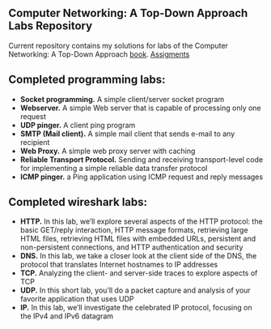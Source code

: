 ## Computer Networking: A Top-Down Approach Labs Repository

Current repository contains my solutions for labs of the Computer Networking: A Top-Down Approach [book](http://gaia.cs.umass.edu/kurose_ross/about.php). [Assigments](http://gaia.cs.umass.edu/kurose_ross/programming.php)

## Completed programming labs:
- **Socket programming.** A simple client/server socket program
- **Webserver.** A simple Web server that is capable of processing only one request
- **UDP pinger.** A client ping program
- **SMTP (Mail client).** A simple mail client that sends e-mail to any recipient
- **Web Proxy.** A simple web proxy server with caching
- **Reliable Transport Protocol.** Sending and receiving transport-level code for implementing a simple reliable data transfer protocol
- **ICMP pinger.** a Ping application using ICMP request and reply messages

## Completed wireshark labs:
- **HTTP.** In this lab, we’ll explore several aspects of the HTTP protocol: the basic GET/reply interaction, HTTP message formats, retrieving large HTML files, retrieving HTML files with embedded URLs, persistent and non-persistent connections, and HTTP authentication and security
- **DNS.** In this lab, we take a closer look at the client side of the DNS, the protocol that
translates Internet hostnames to IP addresses
- **TCP.** Analyzing the client- and server-side traces to explore aspects of TCP
- **UDP.** In this short lab, you’ll do a packet capture and analysis of your favorite application that uses UDP
- **IP.** In this lab, we’ll investigate the celebrated IP protocol, focusing on the IPv4 and IPv6 datagram
